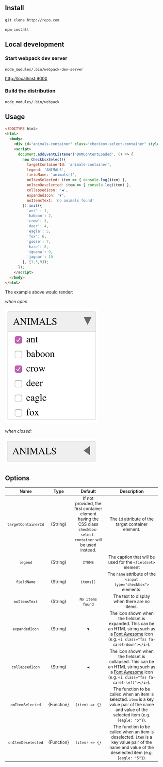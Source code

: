 ## Install
`git clone http://repo.com`

`npm install`

## Local development

### Start webpack dev server
`node_modules/.bin/webpack-dev-server`

[http://localhost:9000](http://localhost:9000)

### Build the distribution
`node_modules/.bin/webpack`

## Usage
```HTML
<!DOCTYPE html>
<html>
  <body>
    <div id="animals-container" class="checkbox-select-container" style="width: 160px;"></div>
    <script>
      document.addEventListener('DOMContentLoaded', () => {
        new CheckboxSelect({
          targetContainerId: 'animals-container',
          legend: 'ANIMALS',
          fieldName: 'animals[]',
          onItemSelected: item => { console.log(item) },
          onItemDeselected: item => { console.log(item) },
          collapsedIcon: '◀',
          expandedIcon: '▼',
          noItemsText: 'no animals found'
        }).init({
          'ant' : 1,
          'baboon': 2,
          'crow': 3,
          'deer': 4,
          'eagle': 5,
          'fox': 6,
          'goose': 7,
          'hare': 8,
          'iguana': 9,
          'jaguar': 10
        }, [1,3,9]);
      });
    </script>
  </body>
</html>
```

The example above would render:

*when open:*

![example when opened](./docs/open.png)

*when closed:*

![example when closed](./docs/closed.png)

## Options
|Name|Type|Default|Description|
|:--:|:--:|:-----:|:---------:|
|`targetContainerId`|{String}|If not provided, the first container element having the CSS class `checkbox-select-container` will be used instead.|The `id` attribute of the target container element.|
|`legend`|{String}|`ITEMS`|The caption that will be used for the `<fieldset>` element|
|`fieldName`|{String}|`items[]`|The `name` attribute of the `<input type="checkbox">` elements.|
|`noItemsText`|{String}|`No items found`|The text to display when there are no items.|
|`expandedIcon`|{String}|`▼`|The icon shown when the fieldset is expanded. This can be an HTML string such as a [Font Awesome](https://fontawesome.com) icon (e.g. `<i class="fas fa-caret-down"></i>`).|
|`collapsedIcon`|{String}|`◀`|The icon shown when the fieldset is collapsed. This can be an HTML string such as a [Font Awesome](https://fontawesome.com) icon (e.g. `<i class="fas fa-caret-left"></i>`).|
|`onItemSelected`|{Function}|`(item) => {}`|The function to be called when an item is selected. `item` is a key value pair of the name and value of the selected item (e.g. `{eagle: "5"}`).|
|`onItemDeselected`|{Function}|`(item) => {}`|The function to be called when an item is deselected. `item` is a key value pair of the name and value of the deselected item (e.g. `{eagle: "5"}`).|
